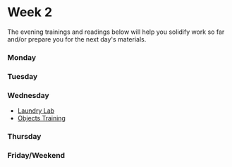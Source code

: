 # Week 2

The evening trainings and readings below will help you solidify work so far and/or prepare you for the next day's materials.

### Monday

### Tuesday

### Wednesday

* [Laundry Lab](https://github.com/SF-WDI-LABS/laundry-lab)
* [Objects Training](https://github.com/SF-WDI-LABS/js-objects-training)

### Thursday

### Friday/Weekend
